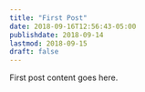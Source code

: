 ```yaml
---
title: "First Post"
date: 2018-09-16T12:56:43-05:00
publishdate: 2018-09-14
lastmod: 2018-09-15
draft: false
---
```


First post content goes here.